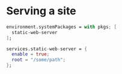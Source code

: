 # Serving a site

```nix
environment.systemPackages = with pkgs; [
  static-web-server
];

services.static-web-server = {
  enable = true;
  root = "/some/path";
};
```
